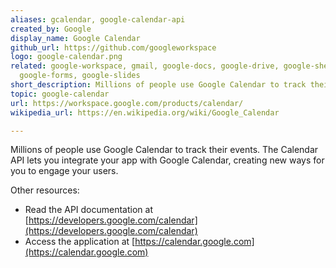 ```yaml
---
aliases: gcalendar, google-calendar-api
created_by: Google
display_name: Google Calendar
github_url: https://github.com/googleworkspace
logo: google-calendar.png
related: google-workspace, gmail, google-docs, google-drive, google-sheets,
  google-forms, google-slides
short_description: Millions of people use Google Calendar to track their events.
topic: google-calendar
url: https://workspace.google.com/products/calendar/
wikipedia_url: https://en.wikipedia.org/wiki/Google_Calendar

---
```

Millions of people use Google Calendar to track their events. The Calendar API lets you integrate your app with Google Calendar, creating new ways for you to engage your users.

Other resources:

- Read the API documentation at [https://developers.google.com/calendar](https://developers.google.com/calendar)
- Access the application at [https://calendar.google.com](https://calendar.google.com)
